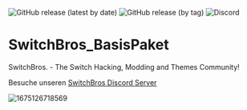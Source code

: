 <img alt="GitHub release (latest by date)" src="https://img.shields.io/github/v/release/Switch-Bros/SwitchBros_BasisPaket?label=Aktuelle Version&logo=Version&style=plastic"> <img alt="GitHub release (by tag)" src="https://img.shields.io/github/downloads/Switch-Bros/SwitchBros_BasisPaket/111/total?color=yellow&label=Downloads%20von%20111&style=plastic"> <img alt="Discord" src="https://img.shields.io/discord/322458533880659969?label=SwitchBros. Discord&style=plastic">

# SwitchBros_BasisPaket
SwitchBros. - The Switch Hacking, Modding and Themes Community!

Besuche unseren [SwitchBros Discord Server](https://discord.gg/aygcJ35)

![1675126718569](https://user-images.githubusercontent.com/13203024/215631767-8a2f5636-c273-4987-b61f-caa6b8b17cd4.png)
